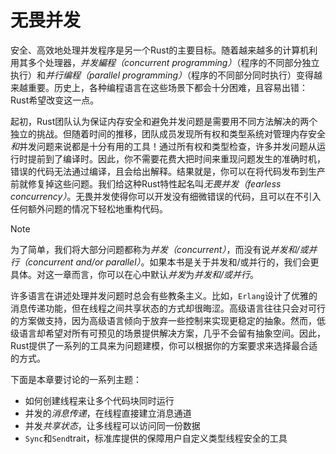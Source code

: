 # 无畏并发

安全、高效地处理并发程序是另一个Rust的主要目标。随着越来越多的计算机利用其多个处理器，*并发編程（concurrent programming）*（程序的不同部分独立执行）和*并行编程（parallel programming）*（程序的不同部分同时执行）变得越来越重要。历史上，各种编程语言在这些场景下都会十分困难，且容易出错：Rust希望改变这一点。

起初，Rust团队认为保证内存安全和避免并发问题是需要用不同方法解决的两个独立的挑战。但随着时间的推移，团队成员发现所有权和类型系统对管理内存安全*和*并发问题来说都是十分有用的工具！通过所有权和类型检查，许多并发问题从运行时提前到了编译时。因此，你不需要花费大把时间来重现问题发生的准确时机，错误的代码无法通过编译，且会给出解释。结果就是，你可以在将代码发布到生产前就修复掉这些问题。我们给这种Rust特性起名叫*无畏并发（fearless concurrency）*。无畏并发使得你可以开发没有细微错误的代码，且可以在不引入任何额外问题的情况下轻松地重构代码。

> [!NOTE]
> 为了简单，我们将大部分问题都称为*并发（concurrent）*，而没有说*并发和/或并行（concurrent and/or parallel）*。如果本书是关于并发和/或并行的，我们会更具体。对这一章而言，你可以在心中默认*并发*为*并发和/或并行*。

许多语言在讲述处理并发问题时总会有些教条主义。比如，`Erlang`设计了优雅的消息传递功能，但在线程之间共享状态的方式却很晦涩。高级语言往往只会对可行的方案做支持，因为高级语言倾向于放弃一些控制来实现更稳定的抽象。然而，低级语言却希望对所有可预见的场景提供解决方案，几乎不会留有抽象空间。因此，Rust提供了一系列的工具来为问题建模，你可以根据你的方案要求来选择最合适的方式。

下面是本章要讨论的一系列主题：

- 如何创建线程来让多个代码块同时运行
- 并发的*消息传递*，在线程直接建立消息通道
- 并发*共享状态*，让多线程可以访问同一份数据
- `Sync`和`Send`trait，标准库提供的保障用户自定义类型线程安全的工具
